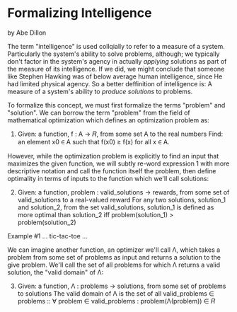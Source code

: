 # Formalizing Intelligence
by Abe Dillon

The term "intelligence" is used collqially to refer to a measure of a system. Particularly the system's ability to solve problems, although; we typically don't factor in the system's agency in actually *applying* solutions as part of the measure of its intelligence. If we did, we might conclude that someone like Stephen Hawking was of below average human intelligence, since He had limited physical agency. So a better deffinition of intelligence is: A measure of a system's ability to *produce solutions* to problems.

To formalize this concept, we must first formalize the terms "problem" and "solution". We can borrow the term "problem" from the field of mathematical optimization which defines an optimization problem as: 

1) Given: a function, f : A → 𝑅, from some set A to the real numbers
   Find: an element x0 ∈ A such that f(x0) ≥ f(x) for all x ∈ A.

However, while the optimization problem is explicitly to find an input that maximizes the given function, we will subtly re-word expression 1 with more descriptive notation and call the function itself the problem, then define optimality in terms of inputs to the function which we'll call solutions:

2) Given: a function, problem : valid_solutions → rewards, from some set of valid_solutions to a real-valued reward
   For any two solutions, solution_1 and solution_2, from the set valid_solutions, solution_1 is defined as more optimal than solution_2 iff problem(solution_1) > problem(solution_2)

Example #1
... tic-tac-toe ...

We can imagine another function, an optimizer we'll call Λ, which takes a problem from some set of problems as input and returns a solution to the give problem. We'll call the set of all problems for which Λ returns a valid solution, the "valid domain" of Λ: 

3) Given: a function, Λ : problems → solutions, from some set of problems to solutions
   The valid domain of Λ is the set of all valid_problems ∈ problems :: ∀ problem ∈ valid_problems : problem(Λ(problem)) ∈ 𝑅





